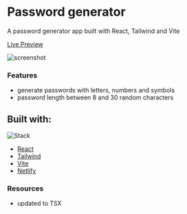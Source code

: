 # Password generator

A password generator app built with React, Tailwind and Vite

[Live Preview](https://password-generator-vs.netlify.app/)

![screenshot]()

### Features

- generate passwords with letters, numbers and symbols
- password length between 8 and 30 random characters

## Built with:

![Stack](https://skills.thijs.gg/icons?i=react,tailwind,vite,netlify)

- [React](https://reactjs.org/)
- [Tailwind](https://tailwindcss.com/)
- [Vite](https://vitejs.dev/)
- [Netlify](https://www.netlify.com/)

### Resources

- updated to TSX

